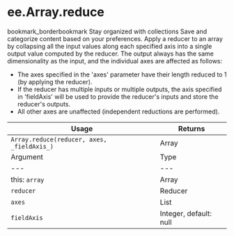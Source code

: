  
#  ee.Array.reduce 
bookmark_borderbookmark Stay organized with collections  Save and categorize content based on your preferences.
Apply a reducer to an array by collapsing all the input values along each specified axis into a single output value computed by the reducer. 
The output always has the same dimensionality as the input, and the individual axes are affected as follows:
  * The axes specified in the 'axes' parameter have their length reduced to 1 (by applying the reducer).
  * If the reducer has multiple inputs or multiple outputs, the axis specified in 'fieldAxis' will be used to provide the reducer's inputs and store the reducer's outputs.
  * All other axes are unaffected (independent reductions are performed).


Usage| Returns  
---|---  
`Array.reduce(reducer, axes,  _fieldAxis_)`| Array  
Argument| Type| Details  
---|---|---  
this: `array`| Array| The array.  
`reducer`| Reducer| The reducer to apply. Each of its outputs must be a number, not an array or other type.  
`axes`| List| The list of axes over which to reduce. The output will have a length of 1 in all these axes.  
`fieldAxis`| Integer, default: null| The axis to use as the reducer's input and output fields. Only required if the reducer has multiple inputs or multiple outputs, in which case the axis must have length equal to the number of reducer inputs, and in the result it will have length equal to the number of reducer outputs.  

